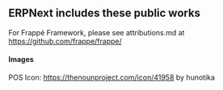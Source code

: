﻿## ERPNext includes these public works

For Frappé Framework, please see attributions.md at https://github.com/frappe/frappe/

#### Images

POS Icon: https://thenounproject.com/icon/41958 by hunotika
